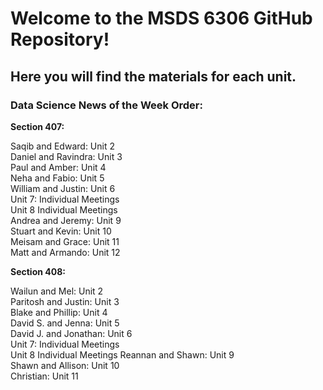 # Welcome to the MSDS 6306 GitHub Repository!
## Here you will find the materials for each unit.  

### Data Science News of the Week Order:

**Section 407:**

Saqib and Edward: Unit 2  
Daniel and Ravindra: Unit 3  
Paul and Amber: Unit 4  
Neha and Fabio: Unit 5  
William and Justin: Unit 6  
Unit 7: Individual Meetings  
Unit 8  Individual Meetings  
Andrea and Jeremy: Unit 9  
Stuart and Kevin: Unit 10  
Meisam and Grace: Unit 11  
Matt and Armando: Unit 12  

**Section 408:**

Wailun and Mel: Unit 2  
Paritosh and Justin: Unit 3  
Blake and Phillip: Unit 4  
David S. and Jenna: Unit 5  
David J. and Jonathan: Unit 6  
Unit 7: Individual Meetings  
Unit 8  Individual Meetings 
Reannan and Shawn: Unit 9  
Shawn and Allison: Unit 10  
Christian: Unit 11  


